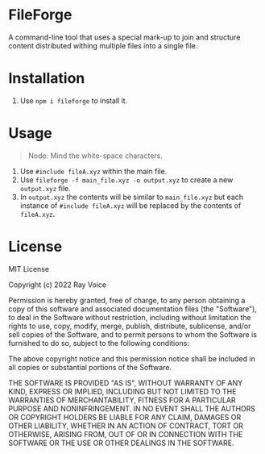 # FileForge
A command-line tool that uses a special mark-up to join and structure content distributed withing multiple files into a single file.

# Installation
1. Use `npm i fileforge` to install it.

# Usage
> Node: Mind the white-space characters.
1. Use `#include fileA.xyz` within the main file.
2. Use `fileforge -f main_file.xyz -o output.xyz` to create a new `output.xyz` file.
3. In `output.xyz` the contents will be similar to `main_file.xyz` but each instance of `#include fileA.xyz` will be replaced by the contents of `fileA.xyz`.

# License
MIT License

Copyright (c) 2022 Ray Voice

Permission is hereby granted, free of charge, to any person obtaining a copy
of this software and associated documentation files (the "Software"), to deal
in the Software without restriction, including without limitation the rights
to use, copy, modify, merge, publish, distribute, sublicense, and/or sell
copies of the Software, and to permit persons to whom the Software is
furnished to do so, subject to the following conditions:

The above copyright notice and this permission notice shall be included in all
copies or substantial portions of the Software.

THE SOFTWARE IS PROVIDED "AS IS", WITHOUT WARRANTY OF ANY KIND, EXPRESS OR
IMPLIED, INCLUDING BUT NOT LIMITED TO THE WARRANTIES OF MERCHANTABILITY,
FITNESS FOR A PARTICULAR PURPOSE AND NONINFRINGEMENT. IN NO EVENT SHALL THE
AUTHORS OR COPYRIGHT HOLDERS BE LIABLE FOR ANY CLAIM, DAMAGES OR OTHER
LIABILITY, WHETHER IN AN ACTION OF CONTRACT, TORT OR OTHERWISE, ARISING FROM,
OUT OF OR IN CONNECTION WITH THE SOFTWARE OR THE USE OR OTHER DEALINGS IN THE
SOFTWARE.

